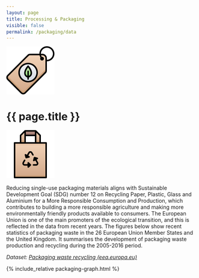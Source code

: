 ```yaml
---
layout: page
title: Processing & Packaging
visible: false
permalink: /packaging/data
---
```


<div>
	<div class="centered-title" onclick="location.href='/packaging'" style="cursor: pointer;">
		<img src="/assets/icons/DrawKit-Ecology/Color/Eco Tag.svg">
		<h1>{{ page.title }}</h1>
		<img src="/assets/icons/DrawKit-Ecology/Color/Paper bag.svg">
	</div>
	<div class="flex-container">
		<p>
			Reducing single-use packaging materials aligns with Sustainable Development Goal (SDG)
			number 12 on Recycling Paper, Plastic, Glass and Aluminium for a More Responsible
			Consumption and Production, which contributes to building a more responsible agriculture and
			making more environmentally friendly products available to consumers. The European Union is
			one of the main promoters of the ecological transition, and this is reflected in the data from
			recent years. The figures below show recent statistics of <span class="highlighted">packaging waste in the
				26 European Union Member States and the United Kingdom</span>. It summarises the development of
			packaging waste production and recycling during the 2005-2016 period.
		</p>
		<p style="font-style: italic;">
			<span>Dataset:
				<a class="underlined"
					href="https://www.eea.europa.eu/data-and-maps/daviz/sds/packaging-waste-recycling-2/@@view">Packaging
					waste recycling (eea.europa.eu)</a>
			</span>
		</p>
	</div>
	<div style="max-width: 57rem; margin: auto">
		{% include_relative packaging-graph.html %}
	</div>

</div>